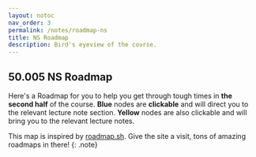 ```yaml
---
layout: notoc 
nav_order: 3
permalink: /notes/roadmap-ns
title: NS Roadmap
description: Bird's eyeview of the course.  
---
```


## 50.005 NS Roadmap

Here's a Roadmap for you to help you get through tough times in **the second half** of the course. **Blue** nodes are **clickable** and will direct you to the relevant lecture note section. **Yellow** nodes are also clickable and will bring you to the relevant lecture notes.

This map is inspired by [roadmap.sh](https://roadmap.sh). Give the site a visit, tons of amazing roadmaps in there!
{: .note}

<object type="image/svg+xml" data="{{ site.baseurl }}/assets/contentimage/roadmap-CSE-NS.drawio.svg" style="width:100%;"></object>
